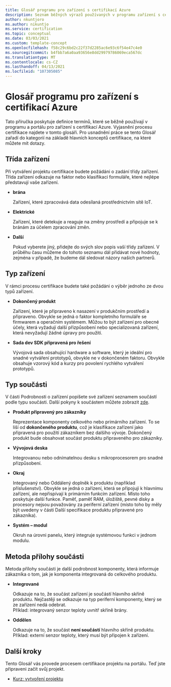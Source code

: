 ```yaml
---
title: Glosář programu pro zařízení s certifikací Azure
description: Seznam běžných výrazů používaných v programu zařízení s certifikací Azure
author: nkuntjoro
ms.author: nikuntjo
ms.service: certification
ms.topic: conceptual
ms.date: 03/03/2021
ms.custom: template-concept
ms.openlocfilehash: f58c29c6bd2c22f37d2285ac6e93c6f54e47c4e0
ms.sourcegitcommit: b4fbb7a6a0aa93656e8dd29979786069eca567dc
ms.translationtype: MT
ms.contentlocale: cs-CZ
ms.lasthandoff: 04/13/2021
ms.locfileid: "107305085"
---
```

# <a name="azure-certified-device-program-glossary"></a>Glosář programu pro zařízení s certifikací Azure

Tato příručka poskytuje definice termínů, které se běžně používají v programu a portálu pro zařízení s certifikací Azure. Vyjasnění procesu certifikace najdete v tomto glosáři. Pro usnadnění práce se tento Glosář zařadí do kategorií na základě hlavních konceptů certifikace, na které můžete mít dotazy.

## <a name="device-class"></a>Třída zařízení

Při vytváření projektu certifikace budete požádáni o zadání třídy zařízení. Třída zařízení odkazuje na faktor nebo klasifikaci formuláře, které nejlépe představují vaše zařízení.

- **brána**

    Zařízení, které zpracovává data odesílaná prostřednictvím sítě IoT.

- **Elektrické**

    Zařízení, které detekuje a reaguje na změny prostředí a připojuje se k bránám za účelem zpracování změn.

- **Další**

    Pokud vyberete jiný, přidejte do svých slov popis vaší třídy zařízení. V průběhu času můžeme do tohoto seznamu dál přidávat nové hodnoty, zejména v případě, že budeme dál sledovat názory našich partnerů.

## <a name="device-type"></a>Typ zařízení

V rámci procesu certifikace budete také požádáni o výběr jednoho ze dvou typů zařízení.

- **Dokončený produkt**

    Zařízení, které je připraveno k nasazení v produkčním prostředí a připraveno. Obvykle se jedná o faktor kompletního formuláře se firmwarem a operačním systémem. Můžou to být zařízení pro obecné účely, která vyžadují další přizpůsobení nebo specializovaná zařízení, která nevyžadují žádné úpravy pro použití.
- **Sada dev SDK připravená pro řešení**

    Vývojová sada obsahující hardware a software, který je ideální pro snadné vytváření prototypů, obvykle ne v dokončeném faktoru. Obvykle obsahuje vzorový kód a kurzy pro povolení rychlého vytváření prototypů.

## <a name="component-type"></a>Typ součásti

V části Podrobnosti o zařízení popíšete své zařízení seznamem součástí podle typu součásti. Další pokyny k součástem můžete zobrazit [zde](./how-to-using-the-components-feature.md).

- **Produkt připravený pro zákazníky**

    Reprezentace komponenty celkového nebo primárního zařízení. To se liší od **dokončeného produktu**, což je klasifikace zařízení jako připravená pro použití zákazníkem bez dalšího vývoje. Dokončený produkt bude obsahovat součást produktu připraveného pro zákazníky.
- **Vývojová deska**

    Integrovanou nebo odnímatelnou desku s mikroprocesorem pro snadné přizpůsobení.
- **Okraj**

    Integrovaný nebo Oddálený doplněk k produktu (například příslušenství). Obvykle se jedná o zařízení, která se připojují k hlavnímu zařízení, ale nepřispívají k primárním funkcím zařízení. Místo toho poskytuje další funkce. Paměť, paměť RAM, úložiště, pevné disky a procesory nejsou považovány za periferní zařízení (místo toho by měly být uvedeny v části Další specifikace produktu připravené pro zákazníka).
- **Systém – modul**  

    Okruh na úrovni panelu, který integruje systémovou funkci v jednom modulu.

## <a name="component-attachment-method"></a>Metoda přílohy součásti

Metoda přílohy součásti je další podrobnost komponenty, která informuje zákazníka o tom, jak je komponenta integrovaná do celkového produktu.

- **Integrované**
 
    Odkazuje na to, že součást zařízení je součástí hlavního skříně produktu. Nejčastěji se odkazuje na typ periferní komponenty, který se ze zařízení nedá odebrat.  
    Příklad: integrovaný senzor teploty uvnitř skříně brány.

- **Oddělen**

    Odkazuje na to, že součást **není součástí** hlavního skříně produktu.  
    Příklad: externí senzor teploty, který musí být připojen k zařízení.


## <a name="next-steps"></a>Další kroky

Tento Glosář vás provede procesem certifikace projektu na portálu. Teď jste připraveni začít svůj projekt.
- [Kurz: vytvoření projektu](./tutorial-01-creating-your-project.md)
